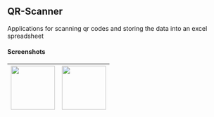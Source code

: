 ## QR-Scanner

Applications for scanning qr codes and storing the data into an excel spreadsheet

#### Screenshots

| <Image src="screenshots/0.png" width ="100">  | <Image src="screenshots/1.png" width ="100">  |
| :-------------------------------------------: | :-------------------------------------------: |
